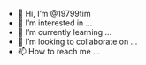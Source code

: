 - 👋 Hi, I’m @19799tim
- 👀 I’m interested in ...
- 🌱 I’m currently learning ...
- 💞️ I’m looking to collaborate on ...
- 📫 How to reach me ...

<!---
19799tim/19799tim is a ✨ special ✨ repository because its `README.md` (this file) appears on your GitHub profile.
You can click the Preview link to take a look at your changes.
--->
